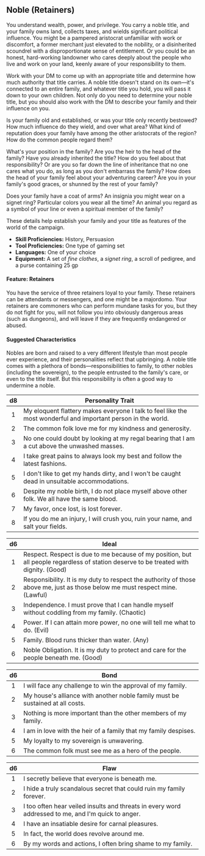 ## Noble (Retainers)

You understand wealth, power, and privilege. You carry a noble title, and your family owns land, collects taxes, and wields significant political influence. You might be a pampered aristocrat unfamiliar with work or discomfort, a former merchant just elevated to the nobility, or a disinherited scoundrel with a disproportionate sense of entitlement. Or you could be an honest, hard-working landowner who cares deeply about the people who live and work on your land, keenly aware of your responsibility to them.

Work with your DM to come up with an appropriate title and determine how much authority that title carries. A noble title doesn't stand on its own—it's connected to an entire family, and whatever title you hold, you will pass it down to your own children. Not only do you need to determine your noble title, but you should also work with the DM to describe your family and their influence on you.

Is your family old and established, or was your title only recently bestowed? How much influence do they wield, and over what area? What kind of reputation does your family have among the other aristocrats of the region? How do the common people regard them?

What's your position in the family? Are you the heir to the head of the family? Have you already inherited the title? How do you feel about that responsibility? Or are you so far down the line of inheritance that no one cares what you do, as long as you don't embarrass the family? How does the head of your family feel about your adventuring career? Are you in your family's good graces, or shunned by the rest of your family?

Does your family have a coat of arms? An insignia you might wear on a signet ring? Particular colors you wear all the time? An animal you regard as a symbol of your line or even a spiritual member of the family?

These details help establish your family and your title as features of the world of the campaign.

- **Skill Proficiencies:** History, Persuasion
- **Tool Proficiencies:** One type of gaming set
- **Languages:** One of your choice
- **Equipment:** A set of *fine clothes*, a *signet ring*, a scroll of pedigree, and a purse containing 25 gp

#### Feature: Retainers

You have the service of three retainers loyal to your family. These retainers can be attendants or messengers, and one might be a majordomo. Your retainers are commoners who can perform mundane tasks for you, but they do not fight for you, will not follow you into obviously dangerous areas (such as dungeons), and will leave if they are frequently endangered or abused.

#### Suggested Characteristics

Nobles are born and raised to a very different lifestyle than most people ever experience, and their personalities reflect that upbringing. A noble title comes with a plethora of bonds—responsibilities to family, to other nobles (including the sovereign), to the people entrusted to the family's care, or even to the title itself. But this responsibility is often a good way to undermine a noble.

|  d8 | Personality Trait                                                                                             |
|:---:|---------------------------------------------------------------------------------------------------------------|
|  1  | My eloquent flattery makes everyone I talk to feel like the most wonderful and important person in the world. |
|  2  | The common folk love me for my kindness and generosity.                                                       |
|  3  | No one could doubt by looking at my regal bearing that I am a cut above the unwashed masses.                  |
|  4  | I take great pains to always look my best and follow the latest fashions.                                     |
|  5  | I don't like to get my hands dirty, and I won't be caught dead in unsuitable accommodations.                  |
|  6  | Despite my noble birth, I do not place myself above other folk. We all have the same blood.                   |
|  7  | My favor, once lost, is lost forever.                                                                         |
|  8  | If you do me an injury, I will crush you, ruin your name, and salt your fields.                               |

|  d6 | Ideal                                                                                                                                 |
|:---:|---------------------------------------------------------------------------------------------------------------------------------------|
|  1  | Respect. Respect is due to me because of my position, but all people regardless of station deserve to be treated with dignity. (Good) |
|  2  | Responsibility. It is my duty to respect the authority of those above me, just as those below me must respect mine. (Lawful)          |
|  3  | Independence. I must prove that I can handle myself without coddling from my family. (Chaotic)                                        |
|  4  | Power. If I can attain more power, no one will tell me what to do. (Evil)                                                             |
|  5  | Family. Blood runs thicker than water. (Any)                                                                                          |
|  6  | Noble Obligation. It is my duty to protect and care for the people beneath me. (Good)                                                 |

|  d6 | Bond                                                                          |
|:---:|-------------------------------------------------------------------------------|
|  1  | I will face any challenge to win the approval of my family.                   |
|  2  | My house's alliance with another noble family must be sustained at all costs. |
|  3  | Nothing is more important than the other members of my family.                |
|  4  | I am in love with the heir of a family that my family despises.               |
|  5  | My loyalty to my sovereign is unwavering.                                     |
|  6  | The common folk must see me as a hero of the people.                          |

|  d6 | Flaw                                                                                               |
|:---:|----------------------------------------------------------------------------------------------------|
|  1  | I secretly believe that everyone is beneath me.                                                    |
|  2  | I hide a truly scandalous secret that could ruin my family forever.                                |
|  3  | I too often hear veiled insults and threats in every word addressed to me, and I'm quick to anger. |
|  4  | I have an insatiable desire for carnal pleasures.                                                  |
|  5  | In fact, the world does revolve around me.                                                         |
|  6  | By my words and actions, I often bring shame to my family.                                         |